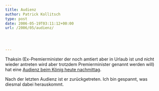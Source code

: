 ```yaml
---
title: Audienz
author: Patrick Kollitsch
type: post
date: 2006-05-19T03:11:12+00:00
url: /2006/05/audienz/




---
```

Thaksin (Ex-Premierminister der noch amtiert aber in Urlaub ist und nicht wieder antreten wird aber trotzdem Premierminister genannt werden will) hat eine [Audienz beim K&ouml;nig heute nachmittag][1].

Nach der letzten Audienz ist er zur&uuml;ckgetreten. Ich bin gespannt, was diesmal dabei herauskommt.

 [1]: http://nationmultimedia.com/2006/05/19/headlines/headlines_30004407.php